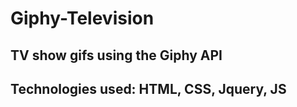 # Giphy-Television


## TV show gifs using the Giphy API

## Technologies used: HTML, CSS, Jquery, JS
